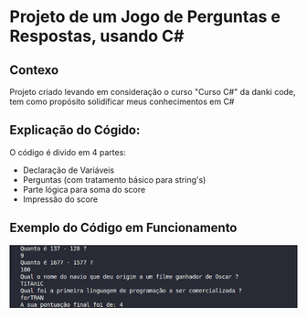 # Projeto de um Jogo de Perguntas e Respostas, usando C#

## Contexo

Projeto criado levando em consideração o curso "Curso C#" da danki code, tem como propósito solidificar meus conhecimentos em C#

## Explicação do Cógido:

O código é divido em 4 partes:

- Declaração de Variáveis
- Perguntas (com tratamento básico para string's)
- Parte lógica para soma do score
- Impressão do score

## Exemplo do Código em Funcionamento

![](exemplo.png)
